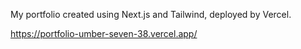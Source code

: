 My portfolio created using Next.js and Tailwind, deployed by Vercel.

https://portfolio-umber-seven-38.vercel.app/
